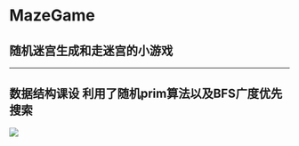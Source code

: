 # MazeGame
## 随机迷宫生成和走迷宫的小游戏
-----------------------------------
数据结构课设
利用了随机prim算法以及BFS广度优先搜索
--------------------------------------
![](http://ww4.sinaimg.cn/large/87c01ec7gy1fs1vgawnc2g20or0kbdol.gif)
